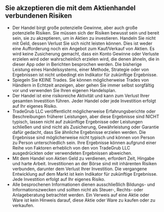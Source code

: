## Sie akzeptieren die mit dem Aktienhandel verbundenen Risiken

- Der Handel birgt große potenzielle Gewinne, aber auch große potenzielle Risiken. Sie müssen sich der Risiken bewusst sein und bereit sein, sie zu akzeptieren, um in Aktien zu investieren. Handeln Sie nicht mit Geld, dessen Verlust Sie sich nicht leisten können. Dies ist weder eine Aufforderung noch ein Angebot zum Kauf/Verkauf von Aktien. Es wird keine Zusicherung gemacht, dass ein Konto Gewinne oder Verluste erzielen wird oder wahrscheinlich erzielen wird, die denen ähneln, die in dieser App oder in Berichten besprochen werden. Die bisherige Leistung eines Handelssystems, einer Methode, Strategie oder von Ergebnissen ist nicht unbedingt ein Indikator für zukünftige Ergebnisse.
- Spiegeln Sie KEINE Trades. Sie können möglicherweise Trades von Händlern in Echtzeit anzeigen, aber gehen Sie immer selbst sorgfältig vor und verwenden Sie Ihren eigenen Handelsplan.
- Der Handel ist eine risikoreiche Aktivität und kann zum Verlust Ihrer gesamten Investition führen. Jeder Handel oder jede Investition erfolgt auf Ihr eigenes Risiko.
- TradeGrub LLC veröffentlicht möglicherweise Erfahrungsberichte oder Beschreibungen früherer Leistungen, aber diese Ergebnisse sind NICHT typisch, lassen nicht auf zukünftige Ergebnisse oder Leistungen schließen und sind nicht als Zusicherung, Gewährleistung oder Garantie dafür gedacht, dass Sie ähnliche Ergebnisse erzielen werden. Die Ergebnisse sind möglicherweise nicht typisch und können von Person zu Person unterschiedlich sein. Ihre Ergebnisse können aufgrund einer Reihe von Faktoren erheblich von den von TradeGrub LLC ausgedrückten oder verwendeten Ergebnissen abweichen. 
- Mit dem Handel von Aktien Geld zu verdienen, erfordert Zeit, Hingabe und harte Arbeit. Investitionen an der Börse sind mit inhärenten Risiken verbunden, darunter dem Verlust Ihrer Investition. Die vergangene Entwicklung auf dem Markt ist kein Indikator für zukünftige Ergebnisse. Jede Investition erfolgt auf Ihr eigenes Risiko. 
- Alle besprochenen Informationen dienen ausschließlich Bildungs- und Informationszwecken und sollten nicht als Steuer-, Rechts- oder Anlageberatung betrachtet werden. Ein Verweis auf eine Aktie oder Ware ist kein Hinweis darauf, diese Aktie oder Ware zu kaufen oder zu verkaufen.
